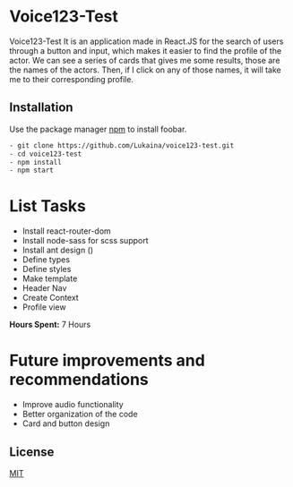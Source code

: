 # Voice123-Test

Voice123-Test
It is an application made in React.JS for the search of users through a button and input, which makes it easier to find the profile of the actor. We can see a series of cards that gives me some results, those are the names of the actors. Then, if I click on any of those names, it will take me to their corresponding profile.

## Installation

Use the package manager [npm](https://www.npmjs.com/) to install foobar.

```bash
- git clone https://github.com/Lukaina/voice123-test.git
- cd voice123-test
- npm install
- npm start
```

# List Tasks

- Install react-router-dom
- Install node-sass for scss support
- Install ant design ()
- Define types
- Define styles
- Make template
- Header Nav
- Create Context
- Profile view

**Hours Spent:** 7 Hours

# Future improvements and recommendations

- Improve audio functionality
- Better organization of the code
- Card and button design

## License

[MIT](https://choosealicense.com/licenses/mit/)
